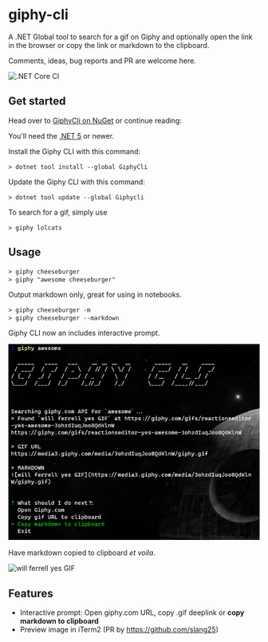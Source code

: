 # giphy-cli
A .NET Global tool to search for a gif on Giphy and optionally open the link in the browser or copy the link or markdown to the clipboard.

Comments, ideas, bug reports and PR are welcome here.

![.NET Core CI](https://github.com/DavidDeSloovere/giphy-cli/workflows/.NET%20Core%20CI/badge.svg)

## Get started

Head over to [GiphyCli on NuGet](https://www.nuget.org/packages/GiphyCli) or continue reading:

You'll need the [.NET 5](https://www.microsoft.com/net/download) or newer.

Install the Giphy CLI with this command:

```
> dotnet tool install --global GiphyCli
```

Update the Giphy CLI with this command:

```
> dotnet tool update --global Giphycli
```

To search for a gif, simply use

```
> giphy lolcats
```

## Usage

```
> giphy cheeseburger
> giphy "awesome cheeseburger"
```

Output markdown only, great for using in notebooks.
```
> giphy cheeseburger -m
> giphy cheeseburger --markdown
```

Giphy CLI now an includes interactive prompt.

![Screenshot Giphy CLI](README-screenshot.png)

Have markdown copied to clipboard _et voila_.

![will ferrell yes GIF](https://media3.giphy.com/media/3ohzdIuqJoo8QdKlnW/giphy.gif)

## Features

- Interactive prompt: Open giphy.com URL, copy .gif deeplink or __copy markdown to clipboard__
- Preview image in iTerm2 (PR by https://github.com/slang25) 
